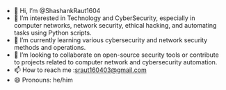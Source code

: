 - 👋 Hi, I’m @ShashankRaut1604
- 👀 I’m interested in Technology and CyberSecurity, especially in computer networks, network security, ethical hacking, and automating tasks using Python scripts.
- 🌱 I’m currently learning various cybersecurity and network security methods and operations.
- 💞️ I’m looking to collaborate on open-source security tools or contribute to projects related to computer network and cybersecurity automation.
- 📫 How to reach me :sraut160403@gmail.com
- 😄 Pronouns: he/him


<!---
ShashankRaut1604/ShashankRaut1604 is a ✨ special ✨ repository because its `README.md` (this file) appears on your GitHub profile.
You can click the Preview link to take a look at your changes.
--->
